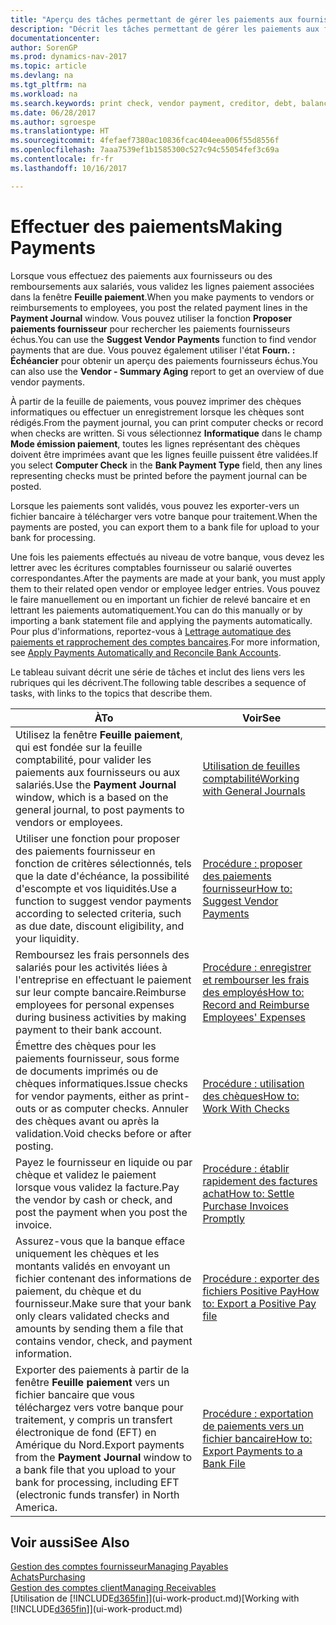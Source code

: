 ```yaml
---
title: "Aperçu des tâches permettant de gérer les paiements aux fournisseurs"
description: "Décrit les tâches permettant de gérer les paiements aux fournisseurs ou aux créditeurs, y compris la validation de lignes paiement et d'obtenir un aperçu du solde échu."
documentationcenter: 
author: SorenGP
ms.prod: dynamics-nav-2017
ms.topic: article
ms.devlang: na
ms.tgt_pltfrm: na
ms.workload: na
ms.search.keywords: print check, vendor payment, creditor, debt, balance due, AP
ms.date: 06/28/2017
ms.author: sgroespe
ms.translationtype: HT
ms.sourcegitcommit: 4fefaef7380ac10836fcac404eea006f55d8556f
ms.openlocfilehash: 7aaa7539ef1b1585300c527c94c55054fef3c69a
ms.contentlocale: fr-fr
ms.lasthandoff: 10/16/2017

---
```

# <a name="making-payments"></a><span data-ttu-id="63638-103">Effectuer des paiements</span><span class="sxs-lookup"><span data-stu-id="63638-103">Making Payments</span></span>
<span data-ttu-id="63638-104">Lorsque vous effectuez des paiements aux fournisseurs ou des remboursements aux salariés, vous validez les lignes paiement associées dans la fenêtre **Feuille paiement**.</span><span class="sxs-lookup"><span data-stu-id="63638-104">When you make payments to vendors or reimbursements to employees, you post the related payment lines in the **Payment Journal** window.</span></span> <span data-ttu-id="63638-105">Vous pouvez utiliser la fonction **Proposer paiements fournisseur** pour rechercher les paiements fournisseurs échus.</span><span class="sxs-lookup"><span data-stu-id="63638-105">You can use the **Suggest Vendor Payments** function to find vendor payments that are due.</span></span> <span data-ttu-id="63638-106">Vous pouvez également utiliser l'état **Fourn. : Échéancier** pour obtenir un aperçu des paiements fournisseurs échus.</span><span class="sxs-lookup"><span data-stu-id="63638-106">You can also use the **Vendor - Summary Aging** report to get an overview of due vendor payments.</span></span>

<span data-ttu-id="63638-107">À partir de la feuille de paiements, vous pouvez imprimer des chèques informatiques ou effectuer un enregistrement lorsque les chèques sont rédigés.</span><span class="sxs-lookup"><span data-stu-id="63638-107">From the payment journal, you can print computer checks or record when checks are written.</span></span> <span data-ttu-id="63638-108">Si vous sélectionnez **Informatique** dans le champ **Mode émission paiement**, toutes les lignes représentant des chèques doivent être imprimées avant que les lignes feuille puissent être validées.</span><span class="sxs-lookup"><span data-stu-id="63638-108">If you select **Computer Check** in the **Bank Payment Type** field, then any lines representing checks must be printed before the payment journal can be posted.</span></span>

<span data-ttu-id="63638-109">Lorsque les paiements sont validés, vous pouvez les exporter-vers un fichier bancaire à télécharger vers votre banque pour traitement.</span><span class="sxs-lookup"><span data-stu-id="63638-109">When the payments are posted, you can export them to a bank file for upload to your bank for processing.</span></span>

<span data-ttu-id="63638-110">Une fois les paiements effectués au niveau de votre banque, vous devez les lettrer avec les écritures comptables fournisseur ou salarié ouvertes correspondantes.</span><span class="sxs-lookup"><span data-stu-id="63638-110">After the payments are made at your bank, you must apply them to their related open vendor or employee ledger entries.</span></span> <span data-ttu-id="63638-111">Vous pouvez le faire manuellement ou en important un fichier de relevé bancaire et en lettrant les paiements automatiquement.</span><span class="sxs-lookup"><span data-stu-id="63638-111">You can do this manually or by importing a bank statement file and applying the payments automatically.</span></span> <span data-ttu-id="63638-112">Pour plus d'informations, reportez-vous à [Lettrage automatique des paiements et rapprochement des comptes bancaires](receivables-apply-payments-auto-reconcile-bank-accounts.md).</span><span class="sxs-lookup"><span data-stu-id="63638-112">For more information, see [Apply Payments Automatically and Reconcile Bank Accounts](receivables-apply-payments-auto-reconcile-bank-accounts.md).</span></span>

<span data-ttu-id="63638-113">Le tableau suivant décrit une série de tâches et inclut des liens vers les rubriques qui les décrivent.</span><span class="sxs-lookup"><span data-stu-id="63638-113">The following table describes a sequence of tasks, with links to the topics that describe them.</span></span>

| <span data-ttu-id="63638-114">À</span><span class="sxs-lookup"><span data-stu-id="63638-114">To</span></span> | <span data-ttu-id="63638-115">Voir</span><span class="sxs-lookup"><span data-stu-id="63638-115">See</span></span> |
| --- | --- |
|<span data-ttu-id="63638-116">Utilisez la fenêtre **Feuille paiement**, qui est fondée sur la feuille comptabilité, pour valider les paiements aux fournisseurs ou aux salariés.</span><span class="sxs-lookup"><span data-stu-id="63638-116">Use the **Payment Journal** window, which is a based on the general journal, to post payments to vendors or employees.</span></span>|[<span data-ttu-id="63638-117">Utilisation de feuilles comptabilité</span><span class="sxs-lookup"><span data-stu-id="63638-117">Working with General Journals</span></span>](ui-work-general-journals.md)|
| <span data-ttu-id="63638-118">Utiliser une fonction pour proposer des paiements fournisseur en fonction de critères sélectionnés, tels que la date d'échéance, la possibilité d'escompte et vos liquidités.</span><span class="sxs-lookup"><span data-stu-id="63638-118">Use a function to suggest vendor payments according to selected criteria, such as due date, discount eligibility, and your liquidity.</span></span> |[<span data-ttu-id="63638-119">Procédure : proposer des paiements fournisseur</span><span class="sxs-lookup"><span data-stu-id="63638-119">How to: Suggest Vendor Payments</span></span>](payables-how-suggest-vendor-payments.md) |
|<span data-ttu-id="63638-120">Remboursez les frais personnels des salariés pour les activités liées à l'entreprise en effectuant le paiement sur leur compte bancaire.</span><span class="sxs-lookup"><span data-stu-id="63638-120">Reimburse employees for personal expenses during business activities by making payment to their bank account.</span></span>|[<span data-ttu-id="63638-121">Procédure : enregistrer et rembourser les frais des employés</span><span class="sxs-lookup"><span data-stu-id="63638-121">How to: Record and Reimburse Employees' Expenses</span></span>](finance-how-record-reimburse-employee-expenses.md)|
| <span data-ttu-id="63638-122">Émettre des chèques pour les paiements fournisseur, sous forme de documents imprimés ou de chèques informatiques.</span><span class="sxs-lookup"><span data-stu-id="63638-122">Issue checks for vendor payments, either as print-outs or as computer checks.</span></span> <span data-ttu-id="63638-123">Annuler des chèques avant ou après la validation.</span><span class="sxs-lookup"><span data-stu-id="63638-123">Void checks before or after posting.</span></span> |[<span data-ttu-id="63638-124">Procédure : utilisation des chèques</span><span class="sxs-lookup"><span data-stu-id="63638-124">How to: Work With Checks</span></span>](payables-how-work-checks.md) |
| <span data-ttu-id="63638-125">Payez le fournisseur en liquide ou par chèque et validez le paiement lorsque vous validez la facture.</span><span class="sxs-lookup"><span data-stu-id="63638-125">Pay the vendor by cash or check, and post the payment when you post the invoice.</span></span> |[<span data-ttu-id="63638-126">Procédure : établir rapidement des factures achat</span><span class="sxs-lookup"><span data-stu-id="63638-126">How to: Settle Purchase Invoices Promptly</span></span>](finance-how-to-settle-purchase-invoices-promptly.md) |
| <span data-ttu-id="63638-127">Assurez-vous que la banque efface uniquement les chèques et les montants validés en envoyant un fichier contenant des informations de paiement, du chèque et du fournisseur.</span><span class="sxs-lookup"><span data-stu-id="63638-127">Make sure that your bank only clears validated checks and amounts by sending them a file that contains vendor, check, and payment information.</span></span> |[<span data-ttu-id="63638-128">Procédure : exporter des fichiers Positive Pay</span><span class="sxs-lookup"><span data-stu-id="63638-128">How to: Export a Positive Pay file</span></span>](finance-how-positive-pay.md) |
|<span data-ttu-id="63638-129">Exporter des paiements à partir de la fenêtre **Feuille paiement** vers un fichier bancaire que vous téléchargez vers votre banque pour traitement, y compris un transfert électronique de fond (EFT) en Amérique du Nord.</span><span class="sxs-lookup"><span data-stu-id="63638-129">Export payments from the **Payment Journal** window to a bank file that you upload to your bank for processing, including EFT (electronic funds transfer) in North America.</span></span> |[<span data-ttu-id="63638-130">Procédure : exportation de paiements vers un fichier bancaire</span><span class="sxs-lookup"><span data-stu-id="63638-130">How to: Export Payments to a Bank File</span></span>](payables-how-export-payments-bank-file.md)|  

## <a name="see-also"></a><span data-ttu-id="63638-131">Voir aussi</span><span class="sxs-lookup"><span data-stu-id="63638-131">See Also</span></span>
[<span data-ttu-id="63638-132">Gestion des comptes fournisseur</span><span class="sxs-lookup"><span data-stu-id="63638-132">Managing Payables</span></span>](payables-manage-payables.md)  
[<span data-ttu-id="63638-133">Achats</span><span class="sxs-lookup"><span data-stu-id="63638-133">Purchasing</span></span>](purchasing-manage-purchasing.md)  
[<span data-ttu-id="63638-134">Gestion des comptes client</span><span class="sxs-lookup"><span data-stu-id="63638-134">Managing Receivables</span></span>](receivables-manage-receivables.md)  
<span data-ttu-id="63638-135">[Utilisation de [!INCLUDE[d365fin](includes/d365fin_md.md)]](ui-work-product.md)</span><span class="sxs-lookup"><span data-stu-id="63638-135">[Working with [!INCLUDE[d365fin](includes/d365fin_md.md)]](ui-work-product.md)</span></span>  

